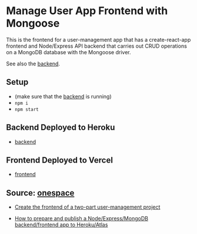 
#  Manage User App Frontend with Mongoose

This is the frontend for a user-management app that has a create-react-app frontend and Node/Express API backend that carries out CRUD operations on a MongoDB database with the Mongoose driver.

See also the [backend](https://https://user-app-mongoose-backend.herokuapp.com).

## Setup

- (make sure that the [backend](https://github.com/Pierluigi10/user_app_with_mongoose_backend) is running)
- `npm i`
- `npm start`



## Backend Deployed to Heroku
- [backend](https://user-app-mongoose-backend.herokuapp.com/)


## Frontend Deployed to Vercel
- [frontend](https://user-app-mongoose-frontend.vercel.app/) 





## Source:  [onespace](https://onespace.netlify.app/)

- [Create the frontend of a two-part user-management project](https://onespace.netlify.app/howtos?id=433)

- [How to prepare and publish a Node/Express/MongoDB backend/frontend app to Heroku/Atlas](https://onespace.netlify.app/howtos?id=435)

